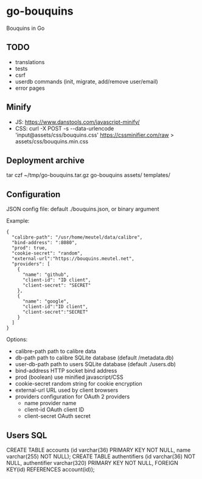 # go-bouquins

Bouquins in Go

## TODO

* translations
* tests
* csrf
* userdb commands (init, migrate, add/remove user/email)
* error pages

## Minify

* JS: https://www.danstools.com/javascript-minify/
* CSS: curl -X POST -s --data-urlencode 'input@assets/css/bouquins.css' https://cssminifier.com/raw > assets/css/bouquins.min.css

## Deployment archive

tar czf ~/tmp/go-bouquins.tar.gz go-bouquins assets/ templates/

## Configuration

JSON config file: default ./bouquins.json, or binary argument

Example:

    {
      "calibre-path": "/usr/home/meutel/data/calibre",
      "bind-address": ":8080",
      "prod": true,
      "cookie-secret": "random",
      "external-url":"https://bouquins.meutel.net",
      "providers": [
        {
          "name": "github",
          "client-id": "ID client",
          "client-secret": "SECRET"
        },
        {
          "name": "google",
          "client-id":"ID client",
          "client-secret":"SECRET"
        }
      ]
    }

Options:

* calibre-path path to calibre data
* db-path path to calibre SQLite database (default <calibre-path>/metadata.db)
* user-db-path path to users SQLite database (default ./users.db)
* bind-address HTTP socket bind address
* prod (boolean) use minified javascript/CSS
* cookie-secret random string for cookie encryption
* external-url URL used by client browsers
* providers configuration for OAuth 2 providers
  * name provider name
  * client-id OAuth client ID
  * client-secret OAuth secret

## Users SQL

CREATE TABLE accounts (id varchar(36) PRIMARY KEY NOT NULL, name varchar(255) NOT NULL);
CREATE TABLE authentifiers (id varchar(36) NOT NULL, authentifier varchar(320) PRIMARY KEY NOT NULL, FOREIGN KEY(id) REFERENCES account(id));

